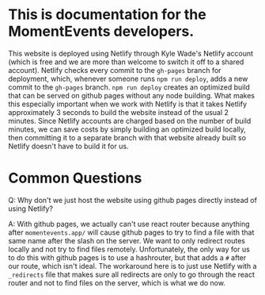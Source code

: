 # This is documentation for the MomentEvents developers.

This website is deployed using Netlify through Kyle Wade's Netlify account (which is free and we are more than welcome to switch it off to a shared account). Netlify checks every commit to the `gh-pages` branch for deployment, which, whenever someone runs `npm run deploy`, adds a new commit to the `gh-pages` branch. `npm run deploy` creates an optimized build that can be served on github pages without any node building. What makes this especially important when we work with Netlify is that it takes Netlify approximately 3 seconds to build the website instead of the usual 2 minutes. Since Netlify accounts are charged based on the number of build minutes, we can save costs by simply building an optimized build locally, then committing it to a separate branch with that website already built so Netlify doesn't have to build it for us.

# Common Questions

Q: Why don't we just host the website using github pages directly instead of using Netlify?

A: With github pages, we actually can't use react router because anything after `momentevents.app/` will cause github pages to try to find a file with that same name after the slash on the server. We want to only redirect routes locally and not try to find files remotely. Unfortunately, the only way for us to do this with github pages is to use a hashrouter, but that adds a `#` after our route, which isn't ideal. The workaround here is to just use Netlify with a `_redirects` file that makes sure all redirects are only to go through the react router and not to find files on the server, which is what we do now.
